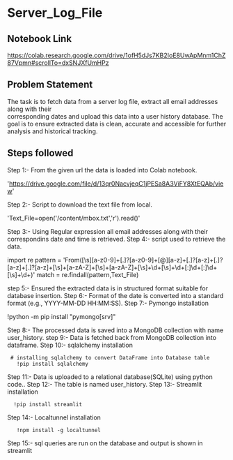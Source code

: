 # Server_Log_File

## Notebook Link

https://colab.research.google.com/drive/1ofH5dJs7KB2IoE8UwApMnm1ChZ87Vpmn#scrollTo=dxSNJXfUmHPz

## Problem Statement

The task is to fetch data from a server log file, extract all email addresses along with their  
corresponding dates and upload this data into a user history database. The goal is to ensure 
extracted data is clean, 
accurate and accessible for further analysis and historical tracking.

## Steps followed

Step 1:-  From the given url the data is loaded into Colab notebook.

  'https://drive.google.com/file/d/13qr0NacvjeqC1jPESa8A3ViFY8XtEQAb/view'  

Step 2:-  Script to download the text file from local.

  'Text_File=open('/content/mbox.txt','r').read()'

Step 3:-  Using Regular expression all email addresses along with their correspondins date and time is retrieved.
Step 4:-  script used to retrieve the data.

 import re
 pattern = 'From([\s][a-z0-9]+[\.]?[a-z0-9]+[\@][a-z]+[\.]?[a-z]+[\.]?[a-z]+[\.]?[a-z]+[\s]+[a-zA-Z]+[\s]+[a-zA-Z]+[\s]+\d+[\s]+\d+[\:]\d+[\:]\d+[\s]+\d+)'
 match = re.findall(pattern,Text_File)

step 5:-  Ensured the extracted data is in structured format suitable for database insertion.
Step 6:-  Format of the date is converted into a standard format (e.g., YYYY-MM-DD HH:MM:SS).
Step 7:-  Pymongo installation 

  !python -m pip install "pymongo[srv]"
  
Step 8:-  The processed data is saved into a MongoDB collection with name user_history.
step 9:-  Data is fetched back from MongoDB collection into dataframe.
Step 10:- sqlalchemy installation

     # installing sqlalchemy to convert DataFrame into Database table
       !pip install sqlalchemy
       
Step 11:- Data is uploaded to a relational database(SQLite) using python code..
Step 12:- The table is named user_history.
Step 13:- Streamlit installation

      !pip install streamlit

Step 14:- Localtunnel installation

       !npm install -g localtunnel

Step 15:- sql queries are run on the database and output is shown in streamlit




